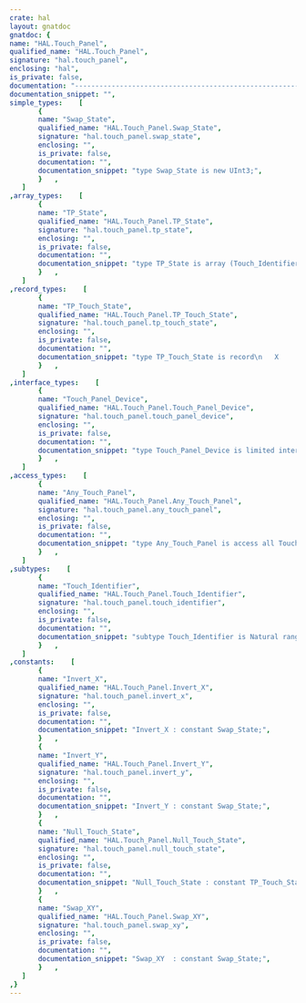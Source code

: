 ```yaml
---
crate: hal
layout: gnatdoc
gnatdoc: {
name: "HAL.Touch_Panel",
qualified_name: "HAL.Touch_Panel",
signature: "hal.touch_panel",
enclosing: "hal",
is_private: false,
documentation: "----------------------------------------------------------------------------\n                                                                          --\n                     Copyright (C) 2015-2016, AdaCore                     --\n                                                                          --\n  Redistribution and use in source and binary forms, with or without      --\n  modification, are permitted provided that the following conditions are  --\n  met:                                                                    --\n     1. Redistributions of source code must retain the above copyright    --\n        notice, this list of conditions and the following disclaimer.     --\n     2. Redistributions in binary form must reproduce the above copyright --\n        notice, this list of conditions and the following disclaimer in   --\n        the documentation and/or other materials provided with the        --\n        distribution.                                                     --\n     3. Neither the name of the copyright holder nor the names of its     --\n        contributors may be used to endorse or promote products derived   --\n        from this software without specific prior written permission.     --\n                                                                          --\n   THIS SOFTWARE IS PROVIDED BY THE COPYRIGHT HOLDERS AND CONTRIBUTORS    --\n   \"AS IS\" AND ANY EXPRESS OR IMPLIED WARRANTIES, INCLUDING, BUT NOT      --\n   LIMITED TO, THE IMPLIED WARRANTIES OF MERCHANTABILITY AND FITNESS FOR  --\n   A PARTICULAR PURPOSE ARE DISCLAIMED. IN NO EVENT SHALL THE COPYRIGHT   --\n   HOLDER OR CONTRIBUTORS BE LIABLE FOR ANY DIRECT, INDIRECT, INCIDENTAL, --\n   SPECIAL, EXEMPLARY, OR CONSEQUENTIAL DAMAGES (INCLUDING, BUT NOT       --\n   LIMITED TO, PROCUREMENT OF SUBSTITUTE GOODS OR SERVICES; LOSS OF USE,  --\n   DATA, OR PROFITS; OR BUSINESS INTERRUPTION) HOWEVER CAUSED AND ON ANY  --\n   THEORY OF LIABILITY, WHETHER IN CONTRACT, STRICT LIABILITY, OR TORT    --\n   (INCLUDING NEGLIGENCE OR OTHERWISE) ARISING IN ANY WAY OUT OF THE USE  --\n   OF THIS SOFTWARE, EVEN IF ADVISED OF THE POSSIBILITY OF SUCH DAMAGE.   --\n                                                                          --\n----------------------------------------------------------------------------",
documentation_snippet: "",
simple_types:    [
       {
       name: "Swap_State",
       qualified_name: "HAL.Touch_Panel.Swap_State",
       signature: "hal.touch_panel.swap_state",
       enclosing: "",
       is_private: false,
       documentation: "",
       documentation_snippet: "type Swap_State is new UInt3;",
       }   ,
   ]
,array_types:    [
       {
       name: "TP_State",
       qualified_name: "HAL.Touch_Panel.TP_State",
       signature: "hal.touch_panel.tp_state",
       enclosing: "",
       is_private: false,
       documentation: "",
       documentation_snippet: "type TP_State is array (Touch_Identifier range <>) of TP_Touch_State;",
       }   ,
   ]
,record_types:    [
       {
       name: "TP_Touch_State",
       qualified_name: "HAL.Touch_Panel.TP_Touch_State",
       signature: "hal.touch_panel.tp_touch_state",
       enclosing: "",
       is_private: false,
       documentation: "",
       documentation_snippet: "type TP_Touch_State is record\n   X      : Natural;\n   Y      : Natural;\n   Weight : Natural;\nend record;",
       }   ,
   ]
,interface_types:    [
       {
       name: "Touch_Panel_Device",
       qualified_name: "HAL.Touch_Panel.Touch_Panel_Device",
       signature: "hal.touch_panel.touch_panel_device",
       enclosing: "",
       is_private: false,
       documentation: "",
       documentation_snippet: "type Touch_Panel_Device is limited interface;",
       }   ,
   ]
,access_types:    [
       {
       name: "Any_Touch_Panel",
       qualified_name: "HAL.Touch_Panel.Any_Touch_Panel",
       signature: "hal.touch_panel.any_touch_panel",
       enclosing: "",
       is_private: false,
       documentation: "",
       documentation_snippet: "type Any_Touch_Panel is access all Touch_Panel_Device'Class;",
       }   ,
   ]
,subtypes:    [
       {
       name: "Touch_Identifier",
       qualified_name: "HAL.Touch_Panel.Touch_Identifier",
       signature: "hal.touch_panel.touch_identifier",
       enclosing: "",
       is_private: false,
       documentation: "",
       documentation_snippet: "subtype Touch_Identifier is Natural range 0 .. 10;",
       }   ,
   ]
,constants:    [
       {
       name: "Invert_X",
       qualified_name: "HAL.Touch_Panel.Invert_X",
       signature: "hal.touch_panel.invert_x",
       enclosing: "",
       is_private: false,
       documentation: "",
       documentation_snippet: "Invert_X : constant Swap_State;",
       }   ,
       {
       name: "Invert_Y",
       qualified_name: "HAL.Touch_Panel.Invert_Y",
       signature: "hal.touch_panel.invert_y",
       enclosing: "",
       is_private: false,
       documentation: "",
       documentation_snippet: "Invert_Y : constant Swap_State;",
       }   ,
       {
       name: "Null_Touch_State",
       qualified_name: "HAL.Touch_Panel.Null_Touch_State",
       signature: "hal.touch_panel.null_touch_state",
       enclosing: "",
       is_private: false,
       documentation: "",
       documentation_snippet: "Null_Touch_State : constant TP_Touch_State := (0, 0, 0);",
       }   ,
       {
       name: "Swap_XY",
       qualified_name: "HAL.Touch_Panel.Swap_XY",
       signature: "hal.touch_panel.swap_xy",
       enclosing: "",
       is_private: false,
       documentation: "",
       documentation_snippet: "Swap_XY  : constant Swap_State;",
       }   ,
   ]
,}
---
```

